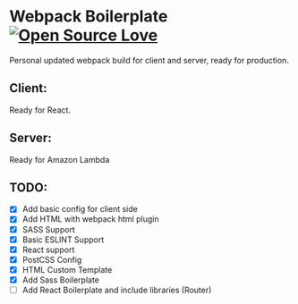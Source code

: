 # Webpack Boilerplate [![Open Source Love](https://badges.frapsoft.com/os/mit/mit.svg?v=102)](https://github.com/ellerbrock/open-source-badge/)
Personal updated webpack build for client and server, ready for production.

## Client:
Ready for React.

## Server: 
Ready for Amazon Lambda

## TODO:
- [x] Add basic config for client side
- [x] Add HTML with webpack html plugin
- [x] SASS Support
- [x] Basic ESLINT Support
- [x] React support
- [x] PostCSS Config
- [x] HTML Custom Template
- [x] Add Sass Boilerplate
- [ ] Add React Boilerplate and include libraries (Router)